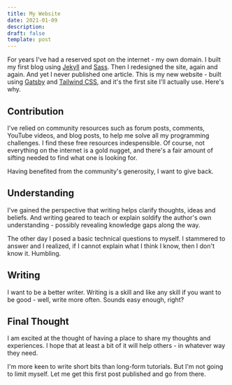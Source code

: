 ```yaml
---
title: My Website
date: 2021-01-09
description:
draft: false
template: post
---
```


For years I've had a reserved spot on the internet - my own domain. I built my
first blog using [Jekyll](https://jekyllrb.com/) and
[Sass](https://sass-lang.com/). Then I redesigned the site, again and again. And
yet I never published one article. This is my new website - built using
[Gatsby](https://gatsbyjs.org/) and [Tailwind CSS](https://tailwindcss.com/),
and it's the first site I'll actually use. Here's why.

<!-- more -->

## Contribution

I've relied on community resources such as forum posts, comments, YouTube
videos, and blog posts, to help me solve all my programming challenges. I find
these free resources indespensible. Of course, not everything on the internet is
a gold nugget, and there's a fair amount of sifting needed to find what one is
looking for.

Having benefited from the community's generosity, I want to give back.

## Understanding

I've gained the perspective that writing helps clarify thoughts, ideas and
beliefs. And writing geared to teach or explain soldify the author's own
understanding - possibly revealing knowledge gaps along the way.

The other day I posed a basic technical questions to myself. I stammered to
answer and I realized, if I cannot explain what I think I know, then I don't
know it. Humbling.

## Writing

I want to be a better writer. Writing is a skill and like any skill if you want
to be good - well, write more often. Sounds easy enough, right?

## Final Thought

I am excited at the thought of having a place to share my thoughts and
experiences. I hope that at least a bit of it will help others - in whatever way
they need.

I'm more keen to write short bits than long-form tutorials. But I'm not going to
limit myself. Let me get this first post published and go from there.
